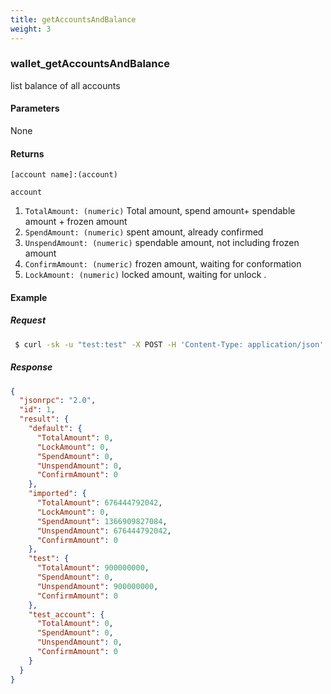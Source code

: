 ```yaml
---
title: getAccountsAndBalance
weight: 3
---
```


### wallet_getAccountsAndBalance
list balance of all accounts

#### Parameters
None

#### Returns
`[account name]:(account)`

`account`
1. `TotalAmount: (numeric)`  Total amount, spend amount+ spendable amount + frozen amount
2. `SpendAmount: (numeric)` spent amount, already confirmed
3. `UnspendAmount: (numeric)` spendable amount, not including frozen amount
4. `ConfirmAmount: (numeric)` frozen amount, waiting for conformation
5. `LockAmount: (numeric)` locked amount, waiting for unlock
.

#### Example
##### Request
```sh
 $ curl -sk -u "test:test" -X POST -H 'Content-Type: application/json' --data '{"jsonrpc":"1.0","method":"wallet_getAccountsAndBalance","params":["MEER"],"id":1}' http://127.0.0.1:8130/api |jq .
```
##### Response
```json
{
  "jsonrpc": "2.0",
  "id": 1,
  "result": {
    "default": {
      "TotalAmount": 0,
      "LockAmount": 0,
      "SpendAmount": 0,
      "UnspendAmount": 0,
      "ConfirmAmount": 0
    },
    "imported": {
      "TotalAmount": 676444792042,
      "LockAmount": 0,
      "SpendAmount": 1366909827084,
      "UnspendAmount": 676444792042,
      "ConfirmAmount": 0
    },
    "test": {
      "TotalAmount": 900000000,
      "SpendAmount": 0,
      "UnspendAmount": 900000000,
      "ConfirmAmount": 0
    },
    "test_account": {
      "TotalAmount": 0,
      "SpendAmount": 0,
      "UnspendAmount": 0,
      "ConfirmAmount": 0
    }
  }
}

